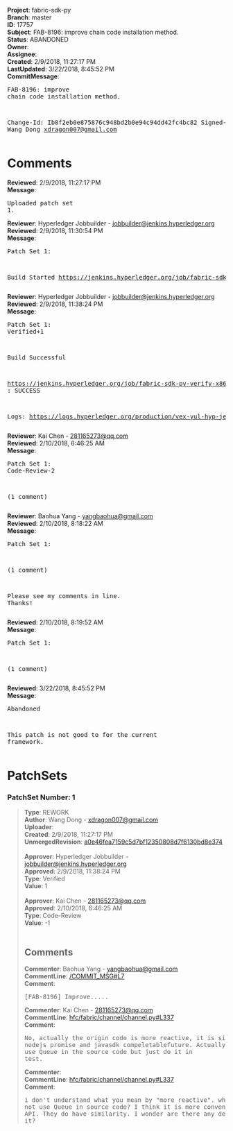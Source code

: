 <strong>Project</strong>: fabric-sdk-py<br><strong>Branch</strong>: master<br><strong>ID</strong>: 17757<br><strong>Subject</strong>: FAB-8196: improve chain code installation method.<br><strong>Status</strong>: ABANDONED<br><strong>Owner</strong>:<br><strong>Assignee</strong>:<br><strong>Created</strong>: 2/9/2018, 11:27:17 PM<br><strong>LastUpdated</strong>: 3/22/2018, 8:45:52 PM<br><strong>CommitMessage</strong>:<br><pre>FAB-8196: improve chain code installation method.

Change-Id: Ib8f2eb0e875876c948bd2b0e94c94dd42fc4bc82
Signed-off-by: Wang Dong <xdragon007@gmail.com>
</pre><h1>Comments</h1><strong>Reviewed</strong>: 2/9/2018, 11:27:17 PM<br><strong>Message</strong>: <pre>Uploaded patch set 1.</pre><strong>Reviewer</strong>: Hyperledger Jobbuilder - jobbuilder@jenkins.hyperledger.org<br><strong>Reviewed</strong>: 2/9/2018, 11:30:54 PM<br><strong>Message</strong>: <pre>Patch Set 1:

Build Started https://jenkins.hyperledger.org/job/fabric-sdk-py-verify-x86_64/329/</pre><strong>Reviewer</strong>: Hyperledger Jobbuilder - jobbuilder@jenkins.hyperledger.org<br><strong>Reviewed</strong>: 2/9/2018, 11:38:24 PM<br><strong>Message</strong>: <pre>Patch Set 1: Verified+1

Build Successful 

https://jenkins.hyperledger.org/job/fabric-sdk-py-verify-x86_64/329/ : SUCCESS

Logs: https://logs.hyperledger.org/production/vex-yul-hyp-jenkins-3/fabric-sdk-py-verify-x86_64/329</pre><strong>Reviewer</strong>: Kai Chen - 281165273@qq.com<br><strong>Reviewed</strong>: 2/10/2018, 6:46:25 AM<br><strong>Message</strong>: <pre>Patch Set 1: Code-Review-2

(1 comment)</pre><strong>Reviewer</strong>: Baohua Yang - yangbaohua@gmail.com<br><strong>Reviewed</strong>: 2/10/2018, 8:18:22 AM<br><strong>Message</strong>: <pre>Patch Set 1:

(1 comment)

Please see my comments in line. Thanks!</pre><strong>Reviewed</strong>: 2/10/2018, 8:19:52 AM<br><strong>Message</strong>: <pre>Patch Set 1:

(1 comment)</pre><strong>Reviewed</strong>: 3/22/2018, 8:45:52 PM<br><strong>Message</strong>: <pre>Abandoned

This patch is not good to for the current framework.</pre><h1>PatchSets</h1><h3>PatchSet Number: 1</h3><blockquote><strong>Type</strong>: REWORK<br><strong>Author</strong>: Wang Dong - xdragon007@gmail.com<br><strong>Uploader</strong>:<br><strong>Created</strong>: 2/9/2018, 11:27:17 PM<br><strong>UnmergedRevision</strong>: [a0e46fea7159c5d7bf12350808d7f6130bd8e374](https://github.com/hyperledger-gerrit-archive/fabric-sdk-py/commit/a0e46fea7159c5d7bf12350808d7f6130bd8e374)<br><br><strong>Approver</strong>: Hyperledger Jobbuilder - jobbuilder@jenkins.hyperledger.org<br><strong>Approved</strong>: 2/9/2018, 11:38:24 PM<br><strong>Type</strong>: Verified<br><strong>Value</strong>: 1<br><br><strong>Approver</strong>: Kai Chen - 281165273@qq.com<br><strong>Approved</strong>: 2/10/2018, 6:46:25 AM<br><strong>Type</strong>: Code-Review<br><strong>Value</strong>: -1<br><br><h2>Comments</h2><strong>Commenter</strong>: Baohua Yang - yangbaohua@gmail.com<br><strong>CommentLine</strong>: [/COMMIT_MSG#L7](https://github.com/hyperledger-gerrit-archive/fabric-sdk-py/blob/a0e46fea7159c5d7bf12350808d7f6130bd8e374//COMMIT_MSG#L7)<br><strong>Comment</strong>: <pre>[FAB-8196] Improve.....</pre><strong>Commenter</strong>: Kai Chen - 281165273@qq.com<br><strong>CommentLine</strong>: [hfc/fabric/channel/channel.py#L337](https://github.com/hyperledger-gerrit-archive/fabric-sdk-py/blob/a0e46fea7159c5d7bf12350808d7f6130bd8e374/hfc/fabric/channel/channel.py#L337)<br><strong>Comment</strong>: <pre>No, actually the origin code is more reactive, it is similar with nodejs promise and javasdk compeletablefuture. Actually we should not use Queue in the source code but just do it in test.</pre><strong>Commenter</strong>:<br><strong>CommentLine</strong>: [hfc/fabric/channel/channel.py#L337](https://github.com/hyperledger-gerrit-archive/fabric-sdk-py/blob/a0e46fea7159c5d7bf12350808d7f6130bd8e374/hfc/fabric/channel/channel.py#L337)<br><strong>Comment</strong>: <pre>i don't understand what you mean by "more reactive". why we should not use Queue in source code? I think it is more convenient to use the API. They do have similarity. I wonder are there any defects to use it?</pre></blockquote>
